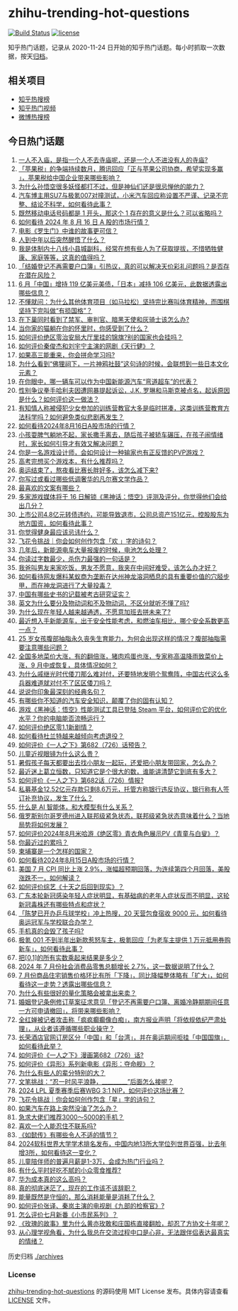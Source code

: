 # zhihu-trending-hot-questions

[![Build Status](https://github.com/justjavac/zhihu-trending-hot-questions/workflows/ci/badge.svg?branch=master)](https://github.com/justjavac/zhihu-trending-hot-questions/actions)
[![license](https://img.shields.io/github/license/justjavac/zhihu-trending-hot-questions)](https://github.com/justjavac/zhihu-trending-hot-questions/blob/master/LICENSE)

知乎热门话题，记录从 2020-11-24
日开始的知乎热门话题。每小时抓取一次数据，按天[归档](./archives)。

## 相关项目

- [知乎热搜榜](https://github.com/justjavac/zhihu-trending-top-search)
- [知乎热门视频](https://github.com/justjavac/zhihu-trending-hot-video)
- [微博热搜榜](https://github.com/justjavac/weibo-trending-hot-search)

## 今日热门话题

<!-- BEGIN -->
<!-- 最后更新时间 Fri Aug 16 2024 13:20:11 GMT+0800 (China Standard Time) -->

1. [一人不入庙，是指一个人不去寺庙呢，还是一个人不进没有人的寺庙?](https://www.zhihu.com/question/663588528)
1. [「苹果税」的争端持续数月，腾讯回应「正与苹果公司协商，希望实现多赢 」，苹果税给中国企业带来哪些影响？](https://www.zhihu.com/question/664362482)
1. [为什么孙悟空很多妖怪都打不过，但是神仙们还是很忌惮他的能力？](https://www.zhihu.com/question/661066157)
1. [汽车博主用SU7与极氪007对撞测试，小米汽车回应称设置不严谨、记录不完整、结论不科学，如何看待此事？](https://www.zhihu.com/question/664388770)
1. [既然移动电话号码都是 1 开头，那这个 1 存在的意义是什么？可以省略吗？](https://www.zhihu.com/question/452043891)
1. [如何看待 2024 年 8 月 16 日 A 股的市场行情？](https://www.zhihu.com/question/664426192)
1. [电影《罗生门》中谁的故事更可信？](https://www.zhihu.com/question/52764815)
1. [人到中年以后突然醒悟了什么？](https://www.zhihu.com/question/660964549)
1. [我是体制内十八线小县城副科，经常在想有些人为了获取提拔，不惜牺牲健康、家庭等等，这真的值得吗？](https://www.zhihu.com/question/662220535)
1. [「结婚登记不再需要户口簿」引热议，真的可以解决天价彩礼问题吗？是否存在潜在风险？](https://www.zhihu.com/question/664426605)
1. [6 月「中国」增持 119 亿美元美债，「日本」减持 106 亿美元，此数据透露出哪些信息？](https://www.zhihu.com/question/664428399)
1. [不懂就问：为什么其他体育项目（如马拉松）坚持完比赛叫体育精神，而围棋坚持下完叫做“有损国格”？](https://www.zhihu.com/question/664332998)
1. [在下巢同时看到了禁军、审判官、暗黑天使和灰骑士该怎么办?](https://www.zhihu.com/question/664302787)
1. [当你家的猫躺在你的怀里时，你感受到了什么？](https://www.zhihu.com/question/661742536)
1. [如何评价绝区零治安局大厅里挂的锦旗?别的国家也会挂吗？](https://www.zhihu.com/question/664345554)
1. [如何评价秦俊杰和刘宇宁主演的网剧《天行健》？](https://www.zhihu.com/question/532725904)
1. [如果高三能重来，你会拼命学习吗?](https://www.zhihu.com/question/664204290)
1. [为什么看到“佛狸祠下，一片神鸦社鼓”这句诗的时候，会联想到一些日本文化元素？](https://www.zhihu.com/question/664398654)
1. [在你眼中，哪一辆车可以作为中国新能源汽车“弯道超车”的代表？](https://www.zhihu.com/question/663786390)
1. [性别争议拳手哈利夫因遭网暴提起诉讼，J.K. 罗琳和马斯克被点名，起诉原因是什么？如何评价这一做法？](https://www.zhihu.com/question/664266945)
1. [有知情人称被侵犯少女参加的训练营教官大多是临时拼凑，这类训练营教育方法科学吗？如何避免类似悲剧再发生？](https://www.zhihu.com/question/664340834)
1. [如何看待2024年8月16日A股市场的行情？](https://www.zhihu.com/question/664332523)
1. [小孩耍脾气躺地不起，家长撒手离去，随后孩子被轿车碾压，在孩子闹情绪时，家长如何引导才有效又解决问题？](https://www.zhihu.com/question/664242324)
1. [你是一名游戏设计师，会如何设计一种输家也有正反馈的PVP游戏？](https://www.zhihu.com/question/664361657)
1. [高考完想买个游戏本，有什么推荐吗？](https://www.zhihu.com/question/659831598)
1. [奥运结束了，熬夜看比赛长胖好多，该怎么减下来?](https://www.zhihu.com/question/664426942)
1. [你写过或看过哪些低调奢华的凡尔赛文学作品？](https://www.zhihu.com/question/429470340)
1. [最喜欢的文案有哪些？](https://www.zhihu.com/question/664275970)
1. [多家游戏媒体将于 16 日解锁《黑神话：悟空》评测及评分，你觉得他们会给出几分？](https://www.zhihu.com/question/664179021)
1. [上市公司4.8亿元转债违约，可能导致退市，公司总资产151亿元，控股股东为地方国资，如何看待此事？](https://www.zhihu.com/question/664364940)
1. [你觉得健身最应该忌讳什么？](https://www.zhihu.com/question/636904986)
1. [飞花令挑战｜你会如何创作包含「欢 」字的诗句？](https://www.zhihu.com/question/662233683)
1. [几年后，新能源电车大量报废的时候，电池怎么处理？](https://www.zhihu.com/question/598956599)
1. [你读过字数最少，杀伤力最强的一句话是？](https://www.zhihu.com/question/664175623)
1. [我爸叫男友来家吃饭，男友不愿意，我夹在中间好难受，该怎么办才好？](https://www.zhihu.com/question/664268140)
1. [如何看待网友爆料某蚁商为垄断在达州神龙溶洞栖息的具有重要价值的穴胫步甲，而在神龙洞进行了大量投毒？](https://www.zhihu.com/question/664306989)
1. [中国有哪些史书的记载被考古研究证实？](https://www.zhihu.com/question/51227977)
1. [英文为什么要分及物动词和不及物动词，不区分就听不懂了吗?](https://www.zhihu.com/question/664229573)
1. [为什么现在年轻人越来越通透，不愿意加班去拼未来了?](https://www.zhihu.com/question/664355633)
1. [最近想入手新能源车，出于安全性能考虑，和燃油车相比，哪个安全系数更高一点？](https://www.zhihu.com/question/647173575)
1. [25 岁女孩腹部抽脂永久丧失生育能力，为何会出现这样的情况？腹部抽脂需要注意哪些问题？](https://www.zhihu.com/question/664360478)
1. [全国多地菜价大涨，有的翻倍涨，猪肉鸡蛋也涨，专家称高温降雨致菜价上涨，9 月中或恢复，具体情况如何？](https://www.zhihu.com/question/664364947)
1. [为什么戚继光时代倭刀那么难对付，还要特地发明个鸳鸯阵，中国古代这么多兵器难道就对付不了区区倭刀吗？](https://www.zhihu.com/question/664268307)
1. [说说你印象最深刻的经典名句？](https://www.zhihu.com/question/659123708)
1. [有哪些你不知道的汽车安全知识，颠覆了你的固有认知？](https://www.zhihu.com/question/566996905)
1. [游戏《黑神话：悟空》性能测试工具已登陆 Steam 平台，如何评价它的优化水平？你的电脑能否流畅运行？](https://www.zhihu.com/question/664176496)
1. [如何评价绝区零1.1新剧情？](https://www.zhihu.com/question/664266565)
1. [如何看待杜兰特越来越倾向考虑退役？](https://www.zhihu.com/question/664167556)
1. [如何评价《一人之下》第682（726）话预告？](https://www.zhihu.com/question/664263866)
1. [儿童近视眼镜为什么这么贵？](https://www.zhihu.com/question/406765396)
1. [暑假孩子每天都要出去找小朋友一起玩，还爱把小朋友带回家，怎么办？](https://www.zhihu.com/question/663587545)
1. [最近迷上葛立恒数，只知道它是个很大的数，谁能讲清楚它到底有多大？](https://www.zhihu.com/question/436083856)
1. [如何评价《一人之下》第682话（726）情报?](https://www.zhihu.com/question/664262809)
1. [私募基金12.52亿元存款只剩8.6万元，托管方称银行违反协议，银行称有人签订补充协议，发生了什么？](https://www.zhihu.com/question/664391777)
1. [什么是 AI 智能体，和大模型有什么关系？](https://www.zhihu.com/question/663495727)
1. [俄罗斯别尔哥罗德州进入联邦级紧急状态，联邦级紧急状态意味着什么？当地局势将如何发展？](https://www.zhihu.com/question/664359548)
1. [如何评价2024年8月米哈游《绝区零》青衣角色展示PV《青童与白叟》？](https://www.zhihu.com/question/663919097)
1. [你最近过的累吗？](https://www.zhihu.com/question/664125717)
1. [柬埔寨是一个怎样的国家？](https://www.zhihu.com/question/40132295)
1. [如何看待2024年8月15日A股市场的行情？](https://www.zhihu.com/question/664251343)
1. [美国 7 月 CPI 同比上涨 2.9%，涨幅超预期回落，为连续第四个月回落，美股涨跌不一，如何解读？](https://www.zhihu.com/question/664299991)
1. [如何评价综艺《十天之后回到现实》？](https://www.zhihu.com/question/662017749)
1. [广东本轮新冠感染年轻人症状明显，有基础病的老年人症状反而不明显，这轮新冠毒株还有哪些特点和症状？](https://www.zhihu.com/question/664333152)
1. [「陈梦已开办乒乓球学校」冲上热搜，20 天营包食宿收 9000 元，如何看待奥运冠军与学校联合办学？](https://www.zhihu.com/question/664246867)
1. [手机真的会毁了孩子吗?](https://www.zhihu.com/question/537363767)
1. [极氪 001 不到半年出新款惹怒车主，极氪回应「为老车主提供 1 万元抵用券购新车」，如何看待此事？](https://www.zhihu.com/question/664290687)
1. [把[0,1]的所有实数乘起来结果是多少？](https://www.zhihu.com/question/663239923)
1. [2024 年 7 月份社会消费品零售总额增长 2.7%，这一数据说明了什么？](https://www.zhihu.com/question/664339061)
1. [7 月份商品住宅销售价格环比有所「下降」，同比降幅整体略有「扩大」，如何看待这一走势？透露出哪些信息？](https://www.zhihu.com/question/664337436)
1. [为什么有些很好的量化策略会被拿出来卖？](https://www.zhihu.com/question/594295532)
1. [婚姻登记条例修订草案征求意见「登记不再需要户口簿、离婚冷静期期间任意一方可申请撤回」，将带来哪些影响？](https://www.zhihu.com/question/664302020)
1. [全红婵被记者攻击称「疯疯癫癫像白痴」，南方报业声明「将依规依纪严肃处理」，从业者该遵循哪些职业操守？](https://www.zhihu.com/question/664393809)
1. [长荣酒店官网订房区分「中国」和「台湾」，并在奥运期间拒挂「中国国旗」，如何看待此举？](https://www.zhihu.com/question/664346441)
1. [如何评价《一人之下》漫画第682（726）话?](https://www.zhihu.com/question/664394746)
1. [如何评价《异形》系列新电影《异形：夺命舰》？](https://www.zhihu.com/question/664385957)
1. [为什么有些人的辈分特别的大？](https://www.zhihu.com/question/290276190)
1. [文笔挑战：“忍一时风平浪静，_________”后面怎么接呢？](https://www.zhihu.com/question/660023427)
1. [2024 LPL 夏季赛季后赛WBG 3:1 NIP，如何评价这场比赛？](https://www.zhihu.com/question/664367011)
1. [飞花令挑战｜你会如何创作包含「星」字的诗句？](https://www.zhihu.com/question/661471017)
1. [如果汽车在路上突然没油了怎么办？](https://www.zhihu.com/question/663334590)
1. [急求大佬们推荐3000～5000的手机？](https://www.zhihu.com/question/662047128)
1. [喜欢一个人能忍住不联系吗?](https://www.zhihu.com/question/660514278)
1. [《如懿传》有哪些令人不适的情节？](https://www.zhihu.com/question/663588971)
1. [2024软科世界大学学术排名发布，中国内地13所大学位列世界百强，比去年增3所，如何看待这一变化？](https://www.zhihu.com/question/664349032)
1. [儿童陪伴师的普遍月薪是1-3万，会成为热门行业吗？](https://www.zhihu.com/question/664246574)
1. [有什么平时好吃不腻的小众零食推荐?](https://www.zhihu.com/question/658558077)
1. [华为成本真的这么高吗？](https://www.zhihu.com/question/663996508)
1. [真的彻底迷茫了，现在的工作该不该辞职？](https://www.zhihu.com/question/663955951)
1. [能量既然是守恒的，那么消耗能量是消耗了什么？](https://www.zhihu.com/question/663662423)
1. [如何评价张译、秦岚主演的电视剧《九部的检察官》?](https://www.zhihu.com/question/664108138)
1. [怎么评价七月新番《小市民系列》？](https://www.zhihu.com/question/662743011)
1. [《玫瑰的故事》里为什么黄亦玫敢和庄国栋直接翻脸，却忍了方协文十年呢？](https://www.zhihu.com/question/660716769)
1. [从心理学视角看，为什么我总在交流过程中口是心非，无法跟伴侣表达最真实的情绪？](https://www.zhihu.com/question/664089335)

<!-- END -->

历史归档 [./archives](./archives)

### License

[zhihu-trending-hot-questions](https://github.com/justjavac/zhihu-trending-hot-questions)
的源码使用 MIT License 发布。具体内容请查看 [LICENSE](./LICENSE) 文件。
